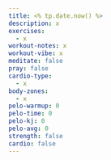 ```yaml
---
title: <% tp.date.now() %>
description: x
exercises:
  - x
workout-notes: x
workout-vibe: x
meditate: false
pray: false
cardio-type:
  - x
body-zones:
  - x
pelo-warmup: 0
pelo-time: 0
pelo-kj: 0
pelo-avg: 0
strength: false
cardio: false
---
```

